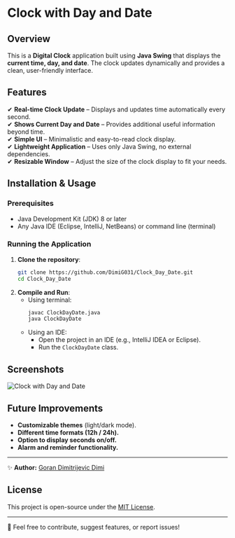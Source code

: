 # Clock with Day and Date

## Overview
This is a **Digital Clock** application built using **Java Swing** that displays the **current time, day, and date**. The clock updates dynamically and provides a clean, user-friendly interface.

## Features
✔ **Real-time Clock Update** – Displays and updates time automatically every second.  
✔ **Shows Current Day and Date** – Provides additional useful information beyond time.  
✔ **Simple UI** – Minimalistic and easy-to-read clock display.  
✔ **Lightweight Application** – Uses only Java Swing, no external dependencies.  
✔ **Resizable Window** – Adjust the size of the clock display to fit your needs.  

## Installation & Usage

### Prerequisites
- Java Development Kit (JDK) 8 or later
- Any Java IDE (Eclipse, IntelliJ, NetBeans) or command line (terminal)

### Running the Application
1. **Clone the repository**:
   ```sh
   git clone https://github.com/DimiG031/Clock_Day_Date.git
   cd Clock_Day_Date
   ```
2. **Compile and Run**:
   - Using terminal:
     ```sh
     javac ClockDayDate.java
     java ClockDayDate
     ```
   - Using an IDE:
     - Open the project in an IDE (e.g., IntelliJ IDEA or Eclipse).
     - Run the `ClockDayDate` class.

## Screenshots
![Clock with Day and Date](images/clock_day_date_screenshot.png)

## Future Improvements
- **Customizable themes** (light/dark mode).  
- **Different time formats (12h / 24h).**  
- **Option to display seconds on/off.**  
- **Alarm and reminder functionality.**  

---
✨ **Author:** [Goran Dimitrijevic Dimi](https://dimig031.github.io/)


## License
This project is open-source under the [MIT License](LICENSE).

---
📩 Feel free to contribute, suggest features, or report issues!

